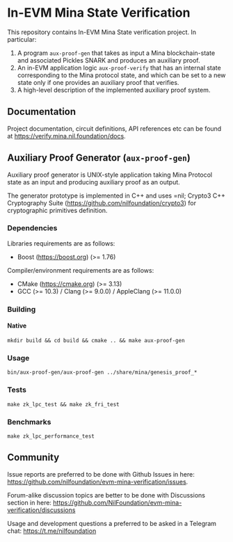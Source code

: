 # In-EVM Mina State Verification

This repository contains In-EVM Mina State verification project. In particular:

1. A program `aux-proof-gen` that takes as input a Mina blockchain-state and associated Pickles SNARK and produces an auxiliary proof. 
2. An in-EVM application logic `aux-proof-verify` that has an internal state corresponding to the Mina protocol state, and which can be set to a new state only if one provides an auxiliary proof that verifies.
3. A high-level description of the implemented auxiliary proof system.

## Documentation

Project documentation, circuit definitions, API references etc can be found at https://verify.mina.nil.foundation/docs.

## Auxiliary Proof Generator (`aux-proof-gen`)

Auxiliary proof generator is UNIX-style application taking Mina Protocol state as an input and producing auxiliary proof as an output. 

The generator prototype is implemented in C++ and uses =nil; Crypto3 C++ Cryptography Suite (https://github.com/nilfoundation/crypto3) for cryptographic primitives definition.

### Dependencies

Libraries requirements are as follows:
* Boost (https://boost.org) (>= 1.76)

Compiler/environment requirements are as follows:
* CMake (https://cmake.org) (>= 3.13)
* GCC (>= 10.3) / Clang (>= 9.0.0) / AppleClang (>= 11.0.0)

### Building

#### Native

`mkdir build && cd build && cmake .. && make aux-proof-gen`

### Usage

`bin/aux-proof-gen/aux-proof-gen ../share/mina/genesis_proof_*`

### Tests

`make zk_lpc_test && make zk_fri_test`

### Benchmarks

`make zk_lpc_performance_test`

## Community

Issue reports are preferred to be done with Github Issues in here: https://github.com/nilfoundation/evm-mina-verification/issues.

Forum-alike discussion topics are better to be done with Discussions section in here: https://github.com/NilFoundation/evm-mina-verification/discussions

Usage and development questions a preferred to be asked in a Telegram chat: https://t.me/nilfoundation
